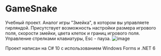 # GameSnake
Учебный проект. Аналог игры "Змейка", в котором вы управляете гирляндой. Присутствует возможность настройки размера игрового поля, скорости змейки, цвета клеток и границ игрового поля.
Управление стрелками клавиатуры, Esc - пауза.
![image](https://user-images.githubusercontent.com/79765063/176913454-288155ba-37f4-4eea-bb4e-5349b5c106b2.png)

Проект написан на C# 10 с использованием Windows Forms и .NET 6
